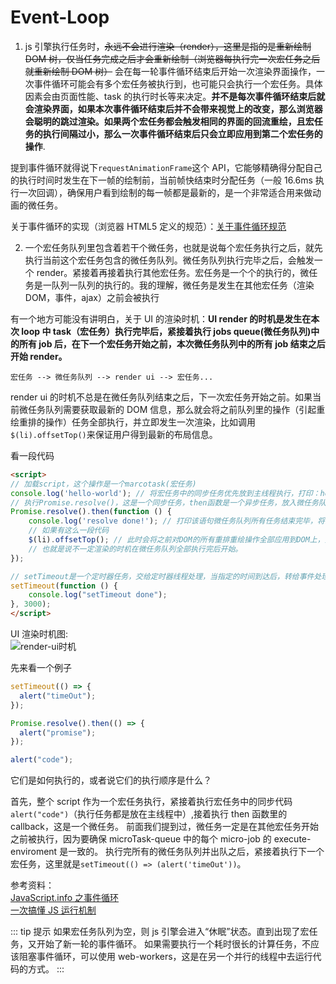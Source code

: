 # Event-Loop

1. js 引擎执行任务时，<del>永远不会进行渲染（render），这里是指的是重新绘制 DOM 树，仅当任务完成之后才会重新绘制（浏览器每执行完一次宏任务之后就重新绘制 DOM 树）</del> 会在每一轮事件循环结束后开始一次渲染界面操作，一次事件循环可能会有多个宏任务被执行到，也可能只会执行一个宏任务。具体因素会由页面性能、task 的执行时长等来决定。<strong>并不是每次事件循环结束后就会渲染界面，如果本次事件循环结束后并不会带来视觉上的改变，那么浏览器会聪明的跳过渲染。如果两个宏任务都会触发相同的界面的回流重绘，且宏任务的执行间隔过小，那么一次事件循环结束后只会立即应用到第二个宏任务的操作</strong>.

提到事件循环就得说下`requestAnimationFrame`这个 API，它能够精确得分配自己的执行时间时发生在下一帧的绘制前，当前帧快结束时分配任务（一般 16.6ms 执行一次回调），确保用户看到绘制的每一帧都是最新的，是一个非常适合用来做动画的微任务。

关于事件循环的实现（浏览器 HTML5 定义的规范）：[关于事件循环规范](https://html.spec.whatwg.org/multipage/webappapis.html#task-queue)

2. 一个宏任务队列里包含着若干个微任务，也就是说每个宏任务执行之后，就先执行当前这个宏任务包含的微任务队列。微任务队列执行完毕之后，会触发一个 render。紧接着再接着执行其他宏任务。宏任务是一个个的执行的，微任务是一队列一队列的执行的。我的理解，微任务是发生在其他宏任务（渲染 DOM，事件，ajax）之前会被执行 <br />

有一个地方可能没有讲明白，关于 UI 的渲染时机：<strong>UI render 的时机是发生在本次 loop 中 task（宏任务）执行完毕后，紧接着执行 jobs queue(微任务队列)中的所有 job 后，在下一个宏任务开始之前，本次微任务队列中的所有 job 结束之后开始 render。</strong>

`宏任务 --> 微任务队列 --> render ui --> 宏任务...`

render ui 的时机不总是在微任务队列结束之后，下一次宏任务开始之前。如果当前微任务队列需要获取最新的 DOM 信息，那么就会将之前队列里的操作（引起重绘重排的操作）任务全部执行，并立即发生一次渲染，比如调用`$(li).offsetTop()`来保证用户得到最新的布局信息。

看一段代码

```html
<script>
// 加载script，这个操作是一个marcotask(宏任务)
console.log('hello-world'); // 将宏任务中的同步任务优先放到主线程执行，打印：hello-world
// 执行Promise.resolve()，这是一个同步任务，then函数是一个异步任务，放入微任务队列
Promise.resolve().then(function () {
    console.log('resolve done!'); // 打印该语句微任务队列所有任务结束完毕，将会在下一个定时器任务执行之前开始render页面
    // 如果有这么一段代码
    $(li).offsetTop(); // 此时会将之前对DOM的所有重排重绘操作全部应用到DOM上，并且立即执行一次渲染，保证用户拿到是最新的布局信息
    // 也就是说不一定渲染的时机在微任务队列全部执行完后开始。
});

// setTimeout是一个定时器任务，交给定时器线程处理，当指定的时间到达后，转给事件处理线程将回调放入宏任务队列，下一次事件循环轮询的时候会取出该任务并执行
setTimeout(function () {
    console.log("setTimeout done");
}, 3000);
</script>
```

UI 渲染时机图:<br/>
<img src="https://zh.javascript.info/article/event-loop/eventLoop-full.svg" alt="render-ui时机">

先来看一个例子

```js
setTimeout(() => {
  alert("timeOut");
});

Promise.resolve().then(() => {
  alert("promise");
});

alert("code");
```

它们是如何执行的，或者说它们的执行顺序是什么？

首先，整个 script 作为一个宏任务执行，紧接着执行宏任务中的同步代码`alert("code")`（执行任务都是放在主线程中）,接着执行 then 函数里的 callback，这是一个微任务。
前面我们提到过，微任务一定是在其他宏任务开始之前被执行，因为要确保 microTask-queue 中的每个 micro-job 的 execute-enviroment 是一致的。
执行完所有的微任务队列并出队之后，紧接着执行下一个宏任务，这里就是`setTimeout(() => (alert('timeOut'))`。

参考资料：<br/>
[JavaScript.info 之事件循环](https://zh.javascript.info/article/event-loop/eventLoop-full.svg)<br/>
[一次搞懂 JS 运行机制](https://juejin.cn/post/6844904050543034376#heading-19)

::: tip 提示
如果宏任务队列为空，则 js 引擎会进入“休眠”状态。直到出现了宏任务，又开始了新一轮的事件循环。
如果需要执行一个耗时很长的计算任务，不应该阻塞事件循环，可以使用 web-workers，这是在另一个并行的线程中去运行代码的方式。
:::
